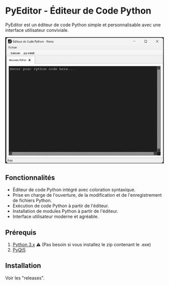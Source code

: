 # PyEditor - Éditeur de Code Python

PyEditor est un éditeur de code Python simple et personnalisable avec une interface utilisateur conviviale.

![Capture d'écran de PyEditor](img/screenshot.png)

## Fonctionnalités

- Éditeur de code Python intégré avec coloration syntaxique.
- Prise en charge de l'ouverture, de la modification et de l'enregistrement de fichiers Python.
- Exécution de code Python à partir de l'éditeur.
- Installation de modules Python à partir de l'éditeur.
- Interface utilisateur moderne et agréable.

## Prérequis

1. [Python 3.x](https://www.python.org/downloads/)
⚠️ (Pas besoin si vous installez le zip contenant le .exe)
2. [PyQt5](https://pypi.org/project/PyQt5/)

## Installation

Voir les "releases".
